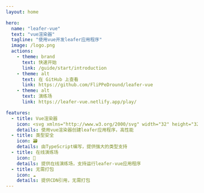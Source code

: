 ```yaml
---
layout: home

hero:
  name: "leafer-vue"
  text: "vue渲染器"
  tagline: "使用vue开发leafer应用程序"
  image: /logo.png
  actions:
    - theme: brand
      text: 快速开始
      link: /guide/start/introduction
    - theme: alt
      text: 在 GitHub 上查看
      link: https://github.com/FliPPeDround/leafer-vue
    - theme: alt
      text: 演练场
      link: https://leafer-vue.netlify.app/play/

features:
  - title: Vue渲染器
    icon: <svg xmlns="http://www.w3.org/2000/svg" width="32" height="32"><path fill="#41b883" d="M24.4 3.925H30l-14 24.15L2 3.925h10.71l3.29 5.6 3.22-5.6Z"/><path fill="#41b883" d="m2 3.925 14 24.15 14-24.15h-5.6L16 18.415 7.53 3.925Z"/><path fill="#35495e" d="M7.53 3.925 16 18.485l8.4-14.56h-5.18L16 9.525l-3.29-5.6Z"/></svg>
    details: 使用vue渲染器创建leafer应用程序，高性能
  - title: 类型安全
    icon: 🗃️
    details: 由TypeScript编写，提供强大的类型支持
  - title: 在线演练场
    icon: 🎪
    details: 提供在线演练场，支持运行leafer-vue应用程序
  - title: 无需打包
    icon: ☁️
    details: 提供CDN引用，无需打包
---
```


